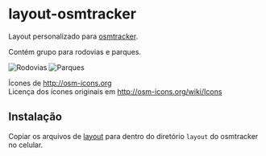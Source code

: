 # layout-osmtracker

Layout personalizado para [osmtracker](https://github.com/nguillaumin/osmtracker-android/wiki).

Contém grupo para rodovias e parques.

![Rodovias](http://i.imgur.com/sqNy4XN.png) ![Parques](http://i.imgur.com/neQ0log.png)

Ícones de http://osm-icons.org  
Licença dos ícones originais em http://osm-icons.org/wiki/Icons

## Instalação

Copiar os arquivos de [layout](/layout) para dentro do diretório `layout` do osmtracker no celular.
